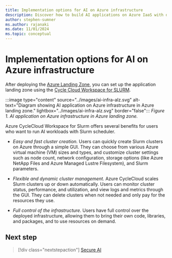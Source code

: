 ```yaml
---
title: Implementation options for AI on Azure infrastructure
description: Discover how to build AI applications on Azure IaaS with detailed recommendations, architecture guides, and best practices.
author: stephen-sumner
ms.author: rajanaki
ms.date: 11/01/2024
ms.topic: conceptual
---
```


# Implementation options for AI on Azure infrastructure

After deploying the [Azure Landing Zone](../ready.md#deploy-a-foundation-with-azure-landing-zone), you can set up the application landing zone using the [Cycle Cloud Workspace for SLURM](/azure/cyclecloud/qs-deploy-ccws).

:::image type="content" source="../images/ai-infra-alz.svg" alt-text="Diagram showing AI application on Azure infrastructure in Azure landing zone." lightbox="../images/ai-infra-alz.svg" border="false":::
*Figure 1. AI application on Azure infrastructure in Azure landing zone.*

Azure CycleCloud Workspace for Slurm offers several benefits for users who want to run AI workloads with Slurm scheduler.

- *Easy and fast cluster creation.* Users can quickly create Slurm clusters on Azure through a simple GUI. They can choose from various Azure virtual machine (VM) sizes and types, and customize cluster settings such as node count, network configuration, storage options (like Azure NetApp Files and Azure Managed Lustre Filesystem), and Slurm parameters.

- *Flexible and dynamic cluster management.* Azure CycleCloud scales Slurm clusters up or down automatically. Users can monitor cluster status, performance, and utilization, and view logs and metrics through the GUI. They can delete clusters when not needed and only pay for the resources they use.

- *Full control of the infrastructure.* Users have full control over the deployed infrastructure, allowing them to bring their own code, libraries, and packages, and to use resources on demand.

## Next step

> [!div class="nextstepaction"]
> [Secure AI](secure.md)